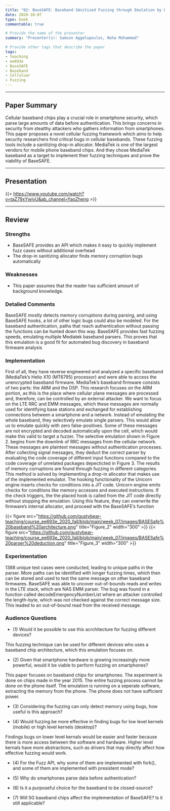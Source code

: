 ```yaml
---
title: "02: BaseSAFE: Baseband SAnitized Fuzzing through Emulation by Dominik Maier, Lukas Seidel, Shinjo Park"
date: 2020-10-07
type: book
commentable: true

# Provide the name of the presenter
summary: "Presenter(s): Samson Aggelopoulos, Noha Mohammed"

# Provide other tags that describe the paper
tags:
- teaching
- ee693e
- BaseSAFE
- Baseband
- Celluluar
- Fuzzing
---
```


***
## Paper Summary
Cellular baseband chips play a crucial role in  smartphone security, which parse large amounts of data before authentication. This brings concerns in security from stealthy attackers who gathers information from smartphones. This paper proposes a novel cellular fuzzing framework which aims to help security researchers find
critical bugs in cellular basebands. These fuzzing tools include a sanitizing drop-in allocator. MediaTek is one of the largest vendors for mobile phone baseband chips. And they chose MediaTek baseband as a target to implement their fuzzing techniques and prove the viability of BaseSAFE. 
***

## Presentation
{{< https://www.youtube.com/watch?v=taZ79xYwivU&ab_channel=YaoZheng >}}

***

## Review
### Strengths
- BaseSAFE provides an API which makes it easy to quickly implement fuzz cases without additional overhead
- The drop-in sanitizing allocator finds memory corruption bugs automatically 

### Weaknesses
- This paper assumes that the reader has sufficient amount of background knowledge.   

### Detalied Comments
BaseSAFE mostly detects memory corruptions during parsing, and using BaseSAFE hooks, a lot of other logic bugs could also be modeled. For the baseband authentication, paths that reach authentication without passing the functions can be hunted down this way. BaseSAFE provides fast fuzzing speeds, emulating multiple Mediatek baseband parsers. This proves that this emulation is a good fit for automated bug discovery in baseband firmware analysis


### Implementation

First of all, they have reverse engineered and analyzed a specific baseband (MediaTek’s Helio X10 (MT6795) processor) and were able to access the unencrypted baseband firmware. MediaTek’s baseband firmware consists of two parts: the ARM and the DSP. This research focuses on the ARM portion, as this is the place where cellular plane messages are processed and, therefore, can be controlled by an external attacker. We want to focus on the LTE RRC and EMM messages, which these messages are normally used for identifying base stations and exchanged for establishing connections between a smartphone and a network. Instead of emulating the whole baseband, they selectively emulate single parsers. This would allow us to emulate quickly with zero false-positives. Some of these messages are not encrypted and decoded automatically upon the cell, which would make this valid to target a fuzzer. The selective emulation shown in Figure 2. begins from the downlink of RRC messages from the cellular network. These messages are plaintext messages without authentication processes. After collecting signal messages, they deduct the correct parser by evaluating the code coverage of different input functions compared to the code coverage of unrelated packages depecticted in Figure 3. The results of memory corruptions are found through fuzzing in different categories. This method is solved by implementing a drop-in allocator that makes use of the implemented emulator. The hooking functionality of the Unicorn engine inserts checks for conditions into a JIT code. Unicorn engine emits checks for conditions like memory accesses and executed instructions. If the check triggers, the the placed hook is called from the JIT code directly without stopping the emulation. Using this feature, they can overwrite the firmware’s internal allocator, and proceed with the BaseSAFE’s function

{{< figure src="https://github.com/gustybear-teaching/course_ee693e_2020_fall/blob/main/week_07/images/BASESafe%20baseband%20architecture.png" title="Figure_2" width="300" >}}
{{< figure src="https://github.com/gustybear-teaching/course_ee693e_2020_fall/blob/main/week_07/images/BASESafe%20parser%20deduction.png" title="Figure_3" width="300" >}}

### Experimentation
1388 unique test cases were conducted, leading to unique paths in the parser. More paths can be identified with longer fuzzing times, which then can be stored and used to test the same message on other baseband firmwares. BaseSAFE was able to uncover out-of-bounds reads and writes in the LTE stack, which are NAS EMM parser. The bug was found in a function called decodeEmergencyNumberList where an attacker controlled the length-byte, which was not checked against the correct message size. This leaded to an out-of-bound read from the received message.

### Audience Questions

- (1) Would it be possible to use this acrchitecture for fuzzing different devices?

This fuzzing technique can be used for different devices who uses a baseband chip architecture, which this emulation focuses on.

- (2) Given that smartphone hardware is growing increasingly more powerful, would it be viable to perform fuzzing on smartphones?

This paper focuses on baseband chips for smartphones. The experiment is done on chips made in the year 2015. The entire fuzzing process cannot be done on the phone itself. The emulation is running on a seperate software, extracting the memory from the phone. The phone does not have sufficient power.

- (3) Considering the fuzzing can only detect memory using bugs, how useful is this approach?

- (4) Would fuzzing be more effective in finding bugs for low level kernels (mobile) or high level kernels (desktop)?

Findings bugs on lower level kernals would be easier and faster because there is more access between the software and hardware. Higher level kernals have more abstractions, such as drivers that may directly affect how effective fuzzing would work.

- (4) For the Fuzz API, why some of them are implemented with fork(), and some of them are implemented with presistent mode?

- (5) Why do smartphones parse data before authentication?

- (6) Is it a purposeful choice for the baseband to be closed-source?

- (7) Will 5G baseband chips affect the implementation of BaseSAFE? Is it still applicable?
